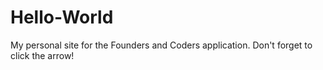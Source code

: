 # Hello-World
My personal site for the Founders and Coders application. Don't forget to click the arrow!
